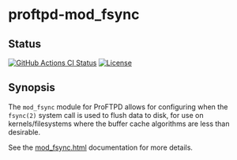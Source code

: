 proftpd-mod_fsync
=================

Status
------
[![GitHub Actions CI Status](https://github.com/Castaglia/proftpd-mod_fsync/actions/workflows/ci.yml/badge.svg?branch=master)](https://github.com/Castaglia/proftpd-mod_fsync/actions/workflows/ci.yml)
[![License](https://img.shields.io/badge/license-GPL-brightgreen.svg)](https://img.shields.io/badge/license-GPL-brightgreen.svg)

Synopsis
--------
The `mod_fsync` module for ProFTPD allows for configuring when the
`fsync(2)` system call is used to flush data to disk, for use on
kernels/filesystems where the buffer cache algorithms are less than desirable.

See the [mod_fsync.html](https://htmlpreview.github.io/?https://github.com/Castaglia/proftpd-mod_fsync/blob/master/mod_fsync.html) documentation for more
details.
